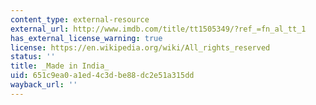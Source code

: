 ```yaml
---
content_type: external-resource
external_url: http://www.imdb.com/title/tt1505349/?ref_=fn_al_tt_1
has_external_license_warning: true
license: https://en.wikipedia.org/wiki/All_rights_reserved
status: ''
title: _Made in India_
uid: 651c9ea0-a1ed-4c3d-be88-dc2e51a315dd
wayback_url: ''
---
```

